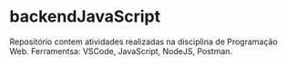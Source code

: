 # backendJavaScript

Repositório contem atividades realizadas na disciplina de Programação Web.
Ferramentsa: VSCode, JavaScript, NodeJS, Postman.
